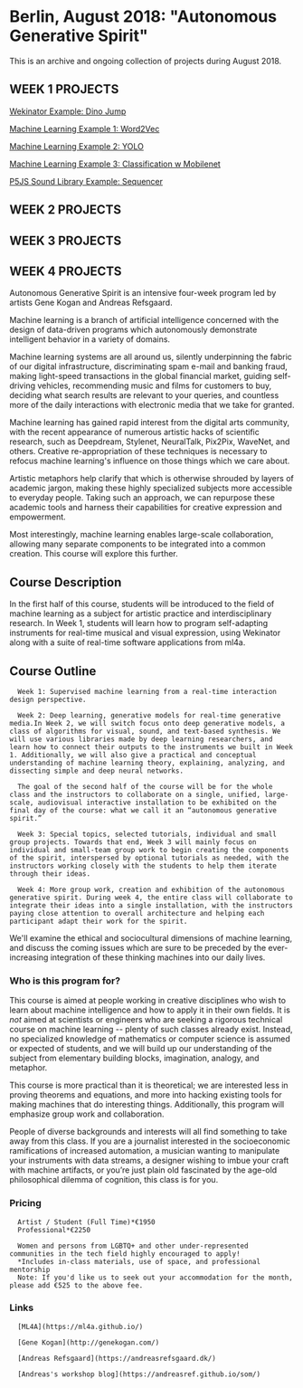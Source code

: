 # Berlin, August 2018: "Autonomous Generative Spirit"

This is an archive and ongoing collection of projects during August 2018. 

## WEEK 1 PROJECTS

   [Wekinator Example: Dino Jump](https://travisfeldman.github.io/W1)
    
   [Machine Learning Example 1: Word2Vec](https://travisfeldman.github.io/ML1)
    
   [Machine Learning Example 2: YOLO](https://travisfeldman.github.io/ML2)
    
   [Machine Learning Example 3: Classification w Mobilenet](https://travisfeldman.github.io/ML3)
    
   [P5JS Sound Library Example: Sequencer](https://travisfeldman.github.io/ML4)

## WEEK 2 PROJECTS

## WEEK 3 PROJECTS

## WEEK 4 PROJECTS

Autonomous Generative Spirit is an intensive four-week program led by artists Gene Kogan and Andreas Refsgaard.

Machine learning is a branch of artificial intelligence concerned with the design of data-driven programs which autonomously demonstrate intelligent behavior in a variety of domains.

Machine learning systems are all around us, silently underpinning the fabric of our digital infrastructure, discriminating spam e-mail and banking fraud, making light-speed transactions in the global financial market, guiding self-driving vehicles, recommending music and films for customers to buy, deciding what search results are relevant to your queries, and countless more of the daily interactions with electronic media that we take for granted.

Machine learning has gained rapid interest from the digital arts community, with the recent appearance of numerous artistic hacks of scientific research, such as Deepdream, Stylenet, NeuralTalk, Pix2Pix, WaveNet, and others. Creative re-appropriation of these techniques is necessary to refocus machine learning's influence on those things which we care about.

Artistic metaphors help clarify that which is otherwise shrouded by layers of academic jargon, making these highly specialized subjects more accessible to everyday people. Taking such an approach, we can repurpose these academic tools and harness their capabilities for creative expression and empowerment.

Most interestingly, machine learning enables large-scale collaboration, allowing many separate components to be integrated into a common creation. This course will explore this further.

## Course Description

In the first half of this course, students will be introduced to the field of machine learning as a subject for artistic practice and interdisciplinary research. In Week 1, students will learn how to program self-adapting instruments for real-time musical and visual expression, using Wekinator along with a suite of real-time software applications from ml4a.

## Course Outline

      Week 1: Supervised machine learning from a real-time interaction design perspective.

      Week 2: Deep learning, generative models for real-time generative media.In Week 2, we will switch focus onto deep generative models, a class of algorithms for visual, sound, and text-based synthesis. We will use various libraries made by deep learning researchers, and learn how to connect their outputs to the instruments we built in Week 1. Additionally, we will also give a practical and conceptual understanding of machine learning theory, explaining, analyzing, and dissecting simple and deep neural networks.

      The goal of the second half of the course will be for the whole class and the instructors to collaborate on a single, unified, large-scale, audiovisual interactive installation to be exhibited on the final day of the course: what we call it an “autonomous generative spirit.”

      Week 3: Special topics, selected tutorials, individual and small group projects. Towards that end, Week 3 will mainly focus on individual and small-team group work to begin creating the components of the spirit, interspersed by optional tutorials as needed, with the instructors working closely with the students to help them iterate through their ideas.

      Week 4: More group work, creation and exhibition of the autonomous generative spirit. During week 4, the entire class will collaborate to integrate their ideas into a single installation, with the instructors paying close attention to overall architecture and helping each participant adapt their work for the spirit.

We'll examine the ethical and sociocultural dimensions of machine learning, and discuss the coming issues which are sure to be preceded by the ever-increasing integration of these thinking machines into our daily lives.

### Who is this program for?
This course is aimed at people working in creative disciplines who wish to learn about machine intelligence and how to apply it in their own fields. It is *not* aimed at scientists or engineers who are seeking a rigorous technical course on machine learning -- plenty of such classes already exist. Instead, no specialized knowledge of mathematics or computer science is assumed or expected of students, and we will build up our understanding of the subject from elementary building blocks, imagination, analogy, and metaphor.

This course is more practical than it is theoretical; we are interested less in proving theorems and equations, and more into hacking existing tools for making machines that do interesting things. Additionally, this program will emphasize group work and collaboration.

People of diverse backgrounds and interests will all find something to take away from this class. If you are a journalist interested in the socioeconomic ramifications of increased automation, a musician wanting to manipulate your instruments with data streams, a designer wishing to imbue your craft with machine artifacts, or you’re just plain old fascinated by the age-old philosophical dilemma of cognition, this class is for you.

### Pricing
      Artist / Student (Full Time)*€1950
      Professional*€2250

      Women and persons from LGBTQ+ and other under-represented communities in the tech field highly encouraged to apply!
      *Includes in-class materials, use of space, and professional mentorship
      Note: If you'd like us to seek out your accommodation for the month, please add €525 to the above fee.

### Links
      [ML4A](https://ml4a.github.io/)
   
      [Gene Kogan](http://genekogan.com/)
   
      [Andreas Refsgaard](https://andreasrefsgaard.dk/)
   
      [Andreas's workshop blog](https://andreasref.github.io/som/)
